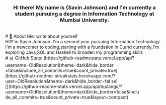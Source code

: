 <h3 align = "center">Hi there! My name is {Savin Johnson} and I'm
currently a student pursuing a degree in Information Technology at
Mumbai University.</h3>
<br>
# 💫 About Me:
write about yourself
<br>
Hi!!I'm Savin Johnson.
I'm a second year pursuing Information Technology.
I'm a newcomer to coding,starting with a foundation in C,and currently,I'm exploring Java,SQL and Haskell to broaden my programming skills 
<br>
# 📊 GitHub Stats:
(https://github-readmestats.vercel.app/api?username=OldResolution&theme=dark&hide_border
=false&include_all_commits=true&count_private=true)<br/>
(https://github-readme-streakstats.herokuapp.com/?user=OldResolution&theme=dark&hide_border=fal
se)<br/>
[](https://github-readme-stats.vercel.app/api/toplangs/?username=OldResolution&theme=dark&hide_border=false&inclu
de_all_commits=true&count_private=true&layout=compact)
